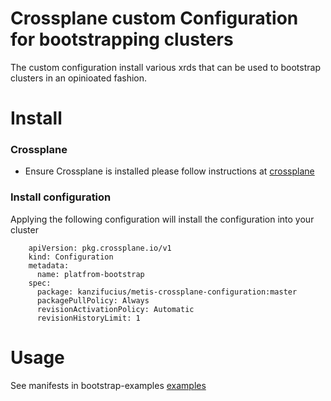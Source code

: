 # Crossplane custom Configuration for bootstrapping clusters

The custom configuration install various xrds that can be used to bootstrap clusters in an opinioated fashion.

# Install 

### Crossplane
- Ensure Crossplane is installed please follow instructions at [crossplane](https://crossplane.github.io/docs/v1.0/getting-started/install-configure.html)

### Install configuration
   Applying the following configuration will install the configuration into your cluster

```
    apiVersion: pkg.crossplane.io/v1
    kind: Configuration
    metadata:
      name: platfrom-bootstrap
    spec:
      package: kanzifucius/metis-crossplane-configuration:master
      packagePullPolicy: Always
      revisionActivationPolicy: Automatic
      revisionHistoryLimit: 1
  ```

# Usage
  See manifests in bootstrap-examples [examples](examples)


  